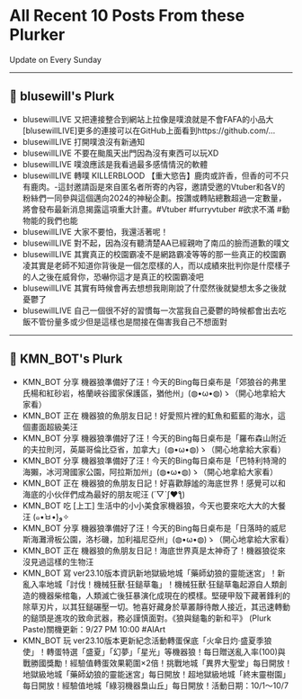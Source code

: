 # All Recent 10 Posts From these Plurker

Update on Every Sunday

---

## 📰 blusewill's Plurk


- blusewillLIVE 又把連接整合到網站上拉像是噗浪就是不會FAFA的小品大 [blusewillLIVE]更多的連接可以在GitHub上面看到https://github.com/...
- blusewillLIVE 打開噗浪沒有新通知
- blusewillLIVE 不要在颱風天出門因為沒有東西可以玩XD
- blusewillLIVE 噗浪應該是我看過最多感情情況的軟體
- blusewillLIVE 轉噗 KILLERBLOOD 【重大慾告】鹿肉或許香，但香的可不只有鹿肉。-這封邀請函是來自匿名者所寄的內容，邀請受邀的Vtuber和各V的粉絲們一同參與這個邁向2024的神秘企劃。按讚或轉貼總數超過一定數量，將會發布最新消息揭露這項重大計畫。#Vtuber #furryvtuber #欲求不滿 #動物能的我們也能
- blusewillLIVE 大家不要怕，我還活著呢！
- blusewillLIVE 對不起，因為沒有聽清楚AA已經親吻了南瓜的臉而道歉的噗文
- blusewillLIVE 其實真正的校園霸凌不是網路霸凌等等的那一些真正的校園霸凌其實是老師不知道你背後是一個怎麼樣的人，而以成績來批判你是什麼樣子的人之後在威脅你，恐嚇你這才是真正的校園霸凌吧
- blusewillLIVE 其實有時候會再去想想我剛剛說了什麼然後就變想太多之後就憂鬱了
- blusewillLIVE 自己一個很不好的習慣每一次當我自己憂鬱的時候都會出去吃飯不管份量多或少但是這樣也是間接在傷害我自己不想面對

---

## 📰 KMN_BOT's Plurk


- KMN_BOT 分享 機器狼準備好了汪！今天的Bing每日桌布是「郊狼谷的弗里氏楊和紅砂岩，格蘭峽谷國家保護區，猶他州」(◍•ω•◍)ゝ（開心地拿給大家看）
- KMN_BOT 正在 機器狼的魚朋友日記！好愛照片裡的魟魚和藍藍的海水，這個畫面超級美汪
- KMN_BOT 分享 機器狼準備好了汪！今天的Bing每日桌布是「羅布森山附近的夫拉則河，英屬哥倫比亞省，加拿大」(◍•ω•◍)ゝ（開心地拿給大家看）
- KMN_BOT 分享 機器狼準備好了汪！今天的Bing每日桌布是「巴特利特灣的海獺，冰河灣國家公園，阿拉斯加州」(◍•ω•◍)ゝ（開心地拿給大家看）
- KMN_BOT 正在 機器狼的魚朋友日記！好喜歡靜謐的海底世界！感覺可以和海底的小伙伴們成為最好的朋友呢汪 (´▽ˋʃ❤ƪ)
- KMN_BOT 吃 [上工] 生活中的小小美食家機器狼，今天也要來吃大大的大餐汪 (๑•̀ㅂ•́)و✧
- KMN_BOT 分享 機器狼準備好了汪！今天的Bing每日桌布是「日落時的威尼斯海灘滑板公園，洛杉磯，加利福尼亞州」(◍•ω•◍)ゝ（開心地拿給大家看）
- KMN_BOT 正在 機器狼的魚朋友日記！海底世界真是太神奇了！機器狼從來沒見過這樣的生物汪
- KMN_BOT 寫 ver23.10版本資訊新地獄級地城「藥師幼狼的靈能迷宮」！新亂入率地城「討伐！機械狂獸‧狂鎚草龜」！機械狂獸‧狂鎚草龜起源自人類創造的機器柴棺龜，人類滅亡後狂暴演化成現在的模樣。堅硬甲殼下藏著鋒利的除草刃片，以其狂鎚碾壓一切。牠喜好藏身於草叢靜待敵人接近，其迅速轉動的鎚頭是進攻的致命武器，務必謹慎面對。《狼與鎚龜的新和平》 (Plurk Paste)關機更新：9/27 PM 10:00 #AIArt
- KMN_BOT 玩 ver23.10版本更新紀念活動轉蛋保底「火傘日灼‧盛夏季狼使」！轉蛋特選「盛夏」「幻夢」「星光」等機器狼！每日贈送亂入率(100)與戰勝國獎勵！經驗值轉蛋效果範圍×2倍！挑戰地城「異界大聖堂」每日開放！地獄級地城「藥師幼狼的靈能迷宮」每日開放！超地獄級地城「終末靈樹園」每日開放！經驗值地城「綠羽機器梟山丘」每日開放！活動日期：10/1～10/7


